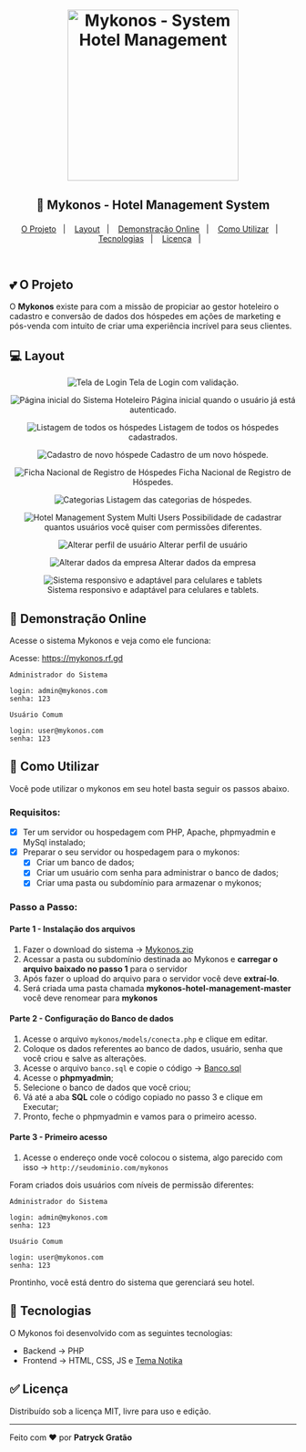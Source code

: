 <h1 align="center">
    <img alt="Mykonos - System Hotel Management" src=".github/mykonos.png" width="300px" />
</h1>

<h2 align="center">

  🚀 Mykonos - Hotel Management System
</h2>

<p align="center">
  <a href="#two_hearts-o-projeto">O Projeto</a>&nbsp;&nbsp;&nbsp;|&nbsp;&nbsp;&nbsp;
  <a href="#computer-layout">Layout</a>&nbsp;&nbsp;&nbsp;|&nbsp;&nbsp;&nbsp;
  <a href="#iphone-demonstração-online">Demonstração Online</a>&nbsp;&nbsp;&nbsp;|&nbsp;&nbsp;&nbsp;
  <a href="#key-como-utilizar">Como Utilizar</a>&nbsp;&nbsp;&nbsp;|&nbsp;&nbsp;&nbsp;
  <a href="#rocket-tecnologias">Tecnologias</a>&nbsp;&nbsp;&nbsp;|&nbsp;&nbsp;&nbsp;
  <a href="#white_check_mark-licença">Licença</a>&nbsp;&nbsp;&nbsp;|&nbsp;&nbsp;&nbsp;
</p>

<br>

## :two_hearts: O Projeto

O **Mykonos** existe para com a missão de propiciar ao gestor hoteleiro o cadastro e conversão de dados dos hóspedes em ações de marketing e pós-venda com intuito de criar uma experiência incrível para seus clientes. 

## :computer: Layout
<div align="center">

![Tela de Login](.github/telas/login.png)
Tela de Login com validação.

![Página inicial do Sistema Hoteleiro](.github/telas/index.png)
Página inicial quando o usuário já está autenticado.

![Listagem de todos os hóspedes](.github/telas/hospedes/lista-hospedes.png)
Listagem de todos os hóspedes cadastrados.

![Cadastro de novo hóspede](.github/telas/hospedes/cadastro-hospede.png)
Cadastro de um novo hóspede.

![Ficha Nacional de Registro de Hóspedes](.github/telas/hospedes/fnrh.png)
Ficha Nacional de Registro de Hóspedes.

![Categorias](.github/telas/categorias/listar-categorias.png)
Listagem das categorias de hóspedes.

![Hotel Management System Multi Users](.github/telas/multi-usuarios.png)
Possibilidade de cadastrar quantos usuários você quiser com permissões diferentes.

![Alterar perfil de usuário](.github/telas/usuarios.png)
Alterar perfil de usuário

![Alterar dados da empresa](.github/telas/dados-empresa.png)
Alterar dados da empresa

![Sistema responsivo e adaptável para celulares e tablets](.github/telas/mobile.png)
<br>Sistema responsivo e adaptável para celulares e tablets.

</div>

## :iphone: Demonstração Online

Acesse o sistema Mykonos e veja como ele funciona:

Acesse: https://mykonos.rf.gd


    Administrador do Sistema
    
    login: admin@mykonos.com
    senha: 123

    Usuário Comum
    
    login: user@mykonos.com
    senha: 123

## :key: Como Utilizar

Você pode utilizar o mykonos em seu hotel basta seguir os passos abaixo.

### **Requisitos**:
- [x] Ter um servidor ou hospedagem com PHP, Apache, phpmyadmin e MySql instalado;
- [x] Preparar o seu servidor ou hospedagem para o mykonos:
  - [x] Criar um banco de dados;
  - [x] Criar um usuário com senha para administrar o banco de dados;
  - [x] Criar uma pasta ou subdomínio para armazenar o mykonos;

### **Passo a Passo**:

#### Parte 1 - Instalação dos arquivos 

1. Fazer o download do sistema &#8594;  [Mykonos.zip](https://github.com/patryckgratao/mykonos-hotel-management/archive/master.zip)
2. Acessar a pasta ou subdomínio destinada ao Mykonos e **carregar o arquivo baixado no passo 1** para o servidor
3. Após fazer o upload do arquivo para o servidor você deve **extraí-lo**.
4. Será criada uma pasta chamada **mykonos-hotel-management-master** você deve renomear para **mykonos**

#### Parte 2 - Configuração do Banco de dados

1. Acesse o arquivo `mykonos/models/conecta.php` e clique em editar.
2. Coloque os dados referentes ao banco de dados, usuário, senha que você criou e salve as alterações.
3. Acesse o arquivo `banco.sql` e copie o código &#8594; [Banco.sql](https://raw.githubusercontent.com/patryckgratao/mykonos-hotel-management/master/models/banco.sql)
3. Acesse o **phpmyadmin**;
4. Selecione o banco de dados que você criou;
5. Vá até a aba **SQL** cole o código copiado no passo 3 e clique em Executar;
6. Pronto, feche o phpmyadmin e vamos para o primeiro acesso.

#### Parte 3 - Primeiro acesso

1. Acesse o endereço onde você colocou o sistema, algo parecido com isso &#8594; `http://seudominio.com/mykonos`

Foram criados dois usuários com níveis de permissão diferentes:


    Administrador do Sistema
    
    login: admin@mykonos.com
    senha: 123

    Usuário Comum
    
    login: user@mykonos.com
    senha: 123

Prontinho, você está dentro do sistema que gerenciará seu hotel.

## :rocket: Tecnologias

O Mykonos foi desenvolvido com as seguintes tecnologias:

- Backend → PHP
- Frontend → HTML, CSS, JS e [Tema Notika](https://github.com/puikinsh/notika)

## :white_check_mark: Licença

Distribuído sob a licença MIT, livre para uso e edição.

---

Feito com ❤️ por **Patryck Gratão**
